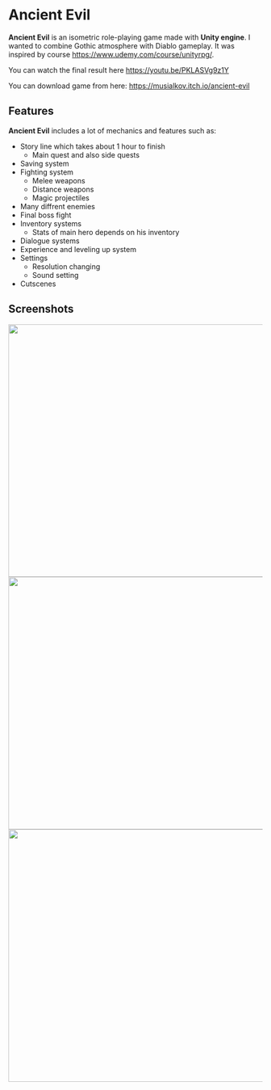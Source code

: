# Ancient Evil
**Ancient Evil** is an isometric role-playing game made with **Unity engine**. I wanted to combine Gothic atmosphere with Diablo gameplay. It was inspired by course https://www.udemy.com/course/unityrpg/. 

You can watch the final result here https://youtu.be/PKLASVg9z1Y

You can download game from here:
https://musialkov.itch.io/ancient-evil

## Features
**Ancient Evil** includes a lot of mechanics and features such as:
* Story line which takes about 1 hour to finish
  * Main quest and also side quests
* Saving system 
* Fighting system
  * Melee weapons
  * Distance weapons
  * Magic projectiles
* Many diffrent enemies
* Final boss fight
* Inventory systems
  * Stats of main hero depends on his inventory
* Dialogue systems
* Experience and leveling up system
* Settings
  * Resolution changing
  * Sound setting
* Cutscenes
## Screenshots
<img src="https://user-images.githubusercontent.com/69191839/185053381-ba7c9469-8d4f-473c-bf6c-29dffecb4847.png" width="891" height="500">
<img src="https://user-images.githubusercontent.com/69191839/185053394-4932be3f-75d4-4194-841e-f3d6db25c9b7.png" width="891" height="500">
<img src="https://user-images.githubusercontent.com/69191839/185053372-8bf7022d-80b1-4175-9ca0-b582f88186a9.png" width="891" height="500">

